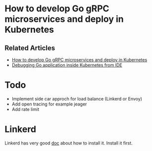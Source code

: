 # How to develop Go gRPC microservices and deploy in Kubernetes

## Related Articles
* [How to develop Go gRPC microservices and deploy in Kubernetes](https://medium.com/@shuza.sa/how-to-develop-go-grpc-microservices-and-deploy-in-kubernates-5eace0425bf8)
* [Debugging Go application inside Kubernetes from IDE
](https://medium.com/@shuza.sa/debugging-go-application-inside-kubernetes-from-ide-7e63b013c46e)

# Todo
* Implement side car approch for load balance (Linkerd or Envoy)
* Add open tracing for example jeager
* Add rate limit

# Linkerd
Linkerd has very good [doc](https://linkerd.io/2/getting-started/) about how to install it. Install it first.
